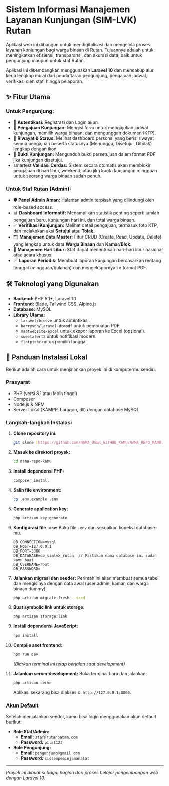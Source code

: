 # Sistem Informasi Manajemen Layanan Kunjungan (SIM-LVK) Rutan

Aplikasi web ini dibangun untuk mendigitalisasi dan mengelola proses layanan kunjungan bagi warga binaan di Rutan. Tujuannya adalah untuk meningkatkan efisiensi, transparansi, dan akurasi data, baik untuk pengunjung maupun untuk staf Rutan.

Aplikasi ini dikembangkan menggunakan **Laravel 10** dan mencakup alur kerja lengkap mulai dari pendaftaran pengunjung, pengajuan jadwal, verifikasi oleh staf, hingga pelaporan.

## ✨ Fitur Utama

### Untuk Pengunjung:
- 🔐 **Autentikasi:** Registrasi dan Login akun.
- 📝 **Pengajuan Kunjungan:** Mengisi form untuk mengajukan jadwal kunjungan, memilih warga binaan, dan mengunggah dokumen (KTP).
- 📅 **Riwayat & Status:** Melihat dashboard personal yang berisi riwayat semua pengajuan beserta statusnya (Menunggu, Disetujui, Ditolak) lengkap dengan ikon.
- 📄 **Bukti Kunjungan:** Mengunduh bukti persetujuan dalam format PDF jika kunjungan disetujui.
-  smartest **Validasi Cerdas:** Sistem secara otomatis akan memblokir pengajuan di hari libur, weekend, atau jika kuota kunjungan mingguan untuk seorang warga binaan sudah penuh.

### Untuk Staf Rutan (Admin):
- 🛡️ **Panel Admin Aman:** Halaman admin terpisah yang dilindungi oleh role-based access.
- 📊 **Dashboard Informatif:** Menampilkan statistik penting seperti jumlah pengajuan baru, kunjungan hari ini, dan total warga binaan.
- ✅ **Verifikasi Kunjungan:** Melihat detail pengajuan, termasuk foto KTP, dan melakukan aksi **Setujui** atau **Tolak**.
- 🗂️ **Manajemen Data Master:** Fitur CRUD (Create, Read, Update, Delete) yang lengkap untuk data **Warga Binaan** dan **Kamar/Blok**.
- 📅 **Manajemen Hari Libur:** Staf dapat menentukan hari-hari libur nasional atau acara khusus.
- 📈 **Laporan Periodik:** Membuat laporan kunjungan berdasarkan rentang tanggal (mingguan/bulanan) dan mengekspornya ke format PDF.

## 🛠️ Teknologi yang Digunakan

- **Backend:** PHP 8.1+, Laravel 10
- **Frontend:** Blade, Tailwind CSS, Alpine.js
- **Database:** MySQL
- **Library Utama:**
  - `laravel/breeze` untuk autentikasi.
  - `barryvdh/laravel-dompdf` untuk pembuatan PDF.
  - `maatwebsite/excel` untuk ekspor laporan ke Excel (opsional).
  - `sweetalert2` untuk notifikasi modern.
  - `flatpickr` untuk pemilih tanggal.

## 🚀 Panduan Instalasi Lokal

Berikut adalah cara untuk menjalankan proyek ini di komputermu sendiri.

### Prasyarat
- PHP (versi 8.1 atau lebih tinggi)
- Composer
- Node.js & NPM
- Server Lokal (XAMPP, Laragon, dll) dengan database MySQL

### Langkah-langkah Instalasi
1.  **Clone repository ini:**
    ```bash
    git clone [https://github.com/NAMA_USER_GITHUB_KAMU/NAMA_REPO_KAMU.git](https://github.com/NAMA_USER_GITHUB_KAMU/NAMA_REPO_KAMU.git)
    ```

2.  **Masuk ke direktori proyek:**
    ```bash
    cd nama-repo-kamu
    ```

3.  **Install dependensi PHP:**
    ```bash
    composer install
    ```

4.  **Salin file environment:**
    ```bash
    cp .env.example .env
    ```

5.  **Generate application key:**
    ```bash
    php artisan key:generate
    ```

6.  **Konfigurasi file `.env`:**
    Buka file `.env` dan sesuaikan koneksi database-mu.
    ```
    DB_CONNECTION=mysql
    DB_HOST=127.0.0.1
    DB_PORT=3306
    DB_DATABASE=db_simlvk_rutan  // Pastikan nama database ini sudah kamu buat
    DB_USERNAME=root
    DB_PASSWORD=
    ```

7.  **Jalankan migrasi dan seeder:**
    Perintah ini akan membuat semua tabel dan mengisinya dengan data awal (user admin, kamar, dan warga binaan dummy).
    ```bash
    php artisan migrate:fresh --seed
    ```

8.  **Buat symbolic link untuk storage:**
    ```bash
    php artisan storage:link
    ```

9.  **Install dependensi JavaScript:**
    ```bash
    npm install
    ```

10. **Compile aset frontend:**
    ```bash
    npm run dev
    ```
    *(Biarkan terminal ini tetap berjalan saat development)*

11. **Jalankan server development:**
    Buka terminal baru dan jalankan:
    ```bash
    php artisan serve
    ```
    Aplikasi sekarang bisa diakses di `http://127.0.0.1:8000`.

### Akun Default
Setelah menjalankan seeder, kamu bisa login menggunakan akun default berikut:

-   **Role Staf/Admin:**
    -   **Email:** `staf@rutanbatam.com`
    -   **Password:** `pilat123`
-   **Role Pengunjung:**
    -   **Email:** `pengunjung@gmail.com`
    -   **Password:** `sistempeminjamanalat`

---
*Proyek ini dibuat sebagai bagian dari proses belajar pengembangan web dengan Laravel 10.*
